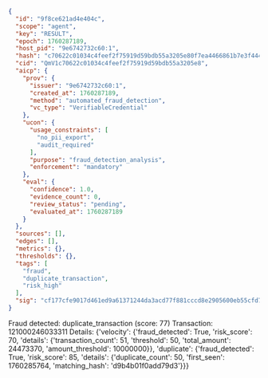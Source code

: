 ```json
{
  "id": "9f8ce621ad4e404c",
  "scope": "agent",
  "key": "RESULT",
  "epoch": 1760287189,
  "host_pid": "9e6742732c60:1",
  "hash": "c70622c01034c4feef2f75919d59bdb55a3205e80f7ea4466861b7e3f444f1b6",
  "cid": "QmV1c70622c01034c4feef2f75919d59bdb55a3205e8",
  "aicp": {
    "prov": {
      "issuer": "9e6742732c60:1",
      "created_at": 1760287189,
      "method": "automated_fraud_detection",
      "vc_type": "VerifiableCredential"
    },
    "ucon": {
      "usage_constraints": [
        "no_pii_export",
        "audit_required"
      ],
      "purpose": "fraud_detection_analysis",
      "enforcement": "mandatory"
    },
    "eval": {
      "confidence": 1.0,
      "evidence_count": 0,
      "review_status": "pending",
      "evaluated_at": 1760287189
    }
  },
  "sources": [],
  "edges": [],
  "metrics": {},
  "thresholds": {},
  "tags": [
    "fraud",
    "duplicate_transaction",
    "risk_high"
  ],
  "sig": "cf177cfe9017d461ed9a61371244da3acd77f881cccd8e2905600eb55cfd7b97"
}
```

Fraud detected: duplicate_transaction (score: 77)
Transaction: 121000246033311
Details: {'velocity': {'fraud_detected': True, 'risk_score': 70, 'details': {'transaction_count': 51, 'threshold': 50, 'total_amount': 24473370, 'amount_threshold': 10000000}}, 'duplicate': {'fraud_detected': True, 'risk_score': 85, 'details': {'duplicate_count': 50, 'first_seen': 1760285764, 'matching_hash': 'd9b4b01f0add79d3'}}}